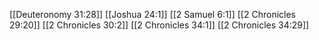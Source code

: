 [[Deuteronomy 31:28]]
[[Joshua 24:1]]
[[2 Samuel 6:1]]
[[2 Chronicles 29:20]]
[[2 Chronicles 30:2]]
[[2 Chronicles 34:1]]
[[2 Chronicles 34:29]]
